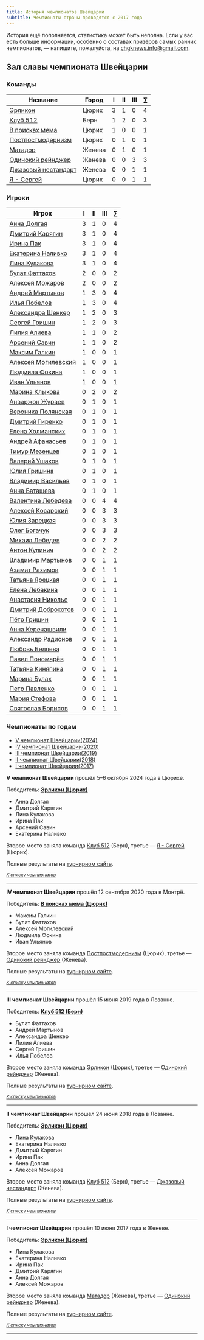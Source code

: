 ```yaml
---
title: История чемпионатов Швейцарии
subtitle: Чемпионаты страны проводятся с 2017 года
---
```


История ещё пополняется, статистика может быть неполна. Если у вас есть больше информации, особенно о составах призёров самых ранних чемпионатов, — напишите, пожалуйста, на <chgknews.info@gmail.com>.

## Зал славы чемпионата Швейцарии<a name="atop"></a>

### Команды<a name="teams"></a>

<table class="uk-table uk-table-divider uk-table-hover uk-width-3-4">
<thead>
<tr><th>Название</th><th>Город</th><th class="uk-text-center">I</th><th class="uk-text-center">II</th><th class="uk-text-center">III</th><th class="uk-text-center">∑</th></tr>
</thead>
<tbody>
<tr>
<td><a href="https://rating.chgk.info/teams/53052">Эрликон</a></td>
<td>Цюрих</td>
<td class="uk-text-center">3</td>
<td class="uk-text-center">1</td>
<td class="uk-text-center">0</td>
<td class="uk-text-center">4</td>
</tr>
<tr>
<td><a href="https://rating.chgk.info/teams/59920">Клуб 512</a></td>
<td>Берн</td>
<td class="uk-text-center">1</td>
<td class="uk-text-center">2</td>
<td class="uk-text-center">0</td>
<td class="uk-text-center">3</td>
</tr>
<tr>
<td><a href="https://rating.chgk.info/teams/79286">В поисках мема</a></td>
<td>Цюрих</td>
<td class="uk-text-center">1</td>
<td class="uk-text-center">0</td>
<td class="uk-text-center">0</td>
<td class="uk-text-center">1</td>
</tr>
<tr>
<td><a href="https://rating.chgk.info/teams/59753">Постпостмодернизм</a></td>
<td>Цюрих</td>
<td class="uk-text-center">0</td>
<td class="uk-text-center">1</td>
<td class="uk-text-center">0</td>
<td class="uk-text-center">1</td>
</tr>
<tr>
<td><a href="https://rating.chgk.info/teams/58816">Матадор</a></td>
<td>Женева</td>
<td class="uk-text-center">0</td>
<td class="uk-text-center">1</td>
<td class="uk-text-center">0</td>
<td class="uk-text-center">1</td>
</tr>
<tr>
<td><a href="https://rating.chgk.info/teams/54827">Одинокий рейнджер</a></td>
<td>Женева</td>
<td class="uk-text-center">0</td>
<td class="uk-text-center">0</td>
<td class="uk-text-center">3</td>
<td class="uk-text-center">3</td>
</tr>
<tr>
<td><a href="https://rating.chgk.info/teams/54829">Джазовый нестандарт</a></td>
<td>Женева</td>
<td class="uk-text-center">0</td>
<td class="uk-text-center">0</td>
<td class="uk-text-center">1</td>
<td class="uk-text-center">1</td>
</tr>
<tr>
<td><a href="https://rating.chgk.info/teams/93212">Я - Сергей</a></td>
<td>Цюрих</td>
<td class="uk-text-center">0</td>
<td class="uk-text-center">0</td>
<td class="uk-text-center">1</td>
<td class="uk-text-center">1</td>
</tr>
</tbody>
</table>

### Игроки<a name="players"></a>

<table class="uk-table uk-table-divider uk-table-hover uk-width-2-3">
<thead>
<tr><th>Игрок</th><th class="uk-text-center">I</th><th class="uk-text-center">II</th><th class="uk-text-center">III</th><th class="uk-text-center">∑</th></tr>
</thead>
<tbody>
<tr>
<td><a href="https://rating.chgk.info/player/9535">Анна Долгая</a></td>
<td class="uk-text-center">3</td>
<td class="uk-text-center">1</td>
<td class="uk-text-center">0</td>
<td class="uk-text-center">4</td>
</tr>
<tr>
<td><a href="https://rating.chgk.info/player/13682">Дмитрий Карягин</a></td>
<td class="uk-text-center">3</td>
<td class="uk-text-center">1</td>
<td class="uk-text-center">0</td>
<td class="uk-text-center">4</td>
</tr>
<tr>
<td><a href="https://rating.chgk.info/player/23956">Ирина Пак</a></td>
<td class="uk-text-center">3</td>
<td class="uk-text-center">1</td>
<td class="uk-text-center">0</td>
<td class="uk-text-center">4</td>
</tr>
<tr>
<td><a href="https://rating.chgk.info/player/75645">Екатерина Наливко</a></td>
<td class="uk-text-center">3</td>
<td class="uk-text-center">1</td>
<td class="uk-text-center">0</td>
<td class="uk-text-center">4</td>
</tr>
<tr>
<td><a href="https://rating.chgk.info/player/17177">Лина Кулакова</a></td>
<td class="uk-text-center">3</td>
<td class="uk-text-center">1</td>
<td class="uk-text-center">0</td>
<td class="uk-text-center">4</td>
</tr>
<tr>
<td><a href="https://rating.chgk.info/player/32919">Булат Фаттахов</a></td>
<td class="uk-text-center">2</td>
<td class="uk-text-center">0</td>
<td class="uk-text-center">0</td>
<td class="uk-text-center">2</td>
</tr>
<tr>
<td><a href="https://rating.chgk.info/player/124207">Алексей Можаров</a></td>
<td class="uk-text-center">2</td>
<td class="uk-text-center">0</td>
<td class="uk-text-center">0</td>
<td class="uk-text-center">2</td>
</tr>
<tr>
<td><a href="https://rating.chgk.info/player/20005">Андрей Мартынов</a></td>
<td class="uk-text-center">1</td>
<td class="uk-text-center">3</td>
<td class="uk-text-center">0</td>
<td class="uk-text-center">4</td>
</tr>
<tr>
<td><a href="https://rating.chgk.info/player/25165">Илья Побелов</a></td>
<td class="uk-text-center">1</td>
<td class="uk-text-center">3</td>
<td class="uk-text-center">0</td>
<td class="uk-text-center">4</td>
</tr>
<tr>
<td><a href="https://rating.chgk.info/player/117733">Александра Шенкер</a></td>
<td class="uk-text-center">1</td>
<td class="uk-text-center">2</td>
<td class="uk-text-center">0</td>
<td class="uk-text-center">3</td>
</tr>
<tr>
<td><a href="https://rating.chgk.info/player/111958">Сергей Гришин</a></td>
<td class="uk-text-center">1</td>
<td class="uk-text-center">2</td>
<td class="uk-text-center">0</td>
<td class="uk-text-center">3</td>
</tr>
<tr>
<td><a href="https://rating.chgk.info/player/171960">Лилия Алиева</a></td>
<td class="uk-text-center">1</td>
<td class="uk-text-center">1</td>
<td class="uk-text-center">0</td>
<td class="uk-text-center">2</td>
</tr>
<tr>
<td><a href="https://rating.chgk.info/player/56736">Арсений Савин</a></td>
<td class="uk-text-center">1</td>
<td class="uk-text-center">1</td>
<td class="uk-text-center">0</td>
<td class="uk-text-center">2</td>
</tr>
<tr>
<td><a href="https://rating.chgk.info/player/69720">Максим Галкин</a></td>
<td class="uk-text-center">1</td>
<td class="uk-text-center">0</td>
<td class="uk-text-center">0</td>
<td class="uk-text-center">1</td>
</tr>
<tr>
<td><a href="https://rating.chgk.info/player/199536">Алексей Могилевский</a></td>
<td class="uk-text-center">1</td>
<td class="uk-text-center">0</td>
<td class="uk-text-center">0</td>
<td class="uk-text-center">1</td>
</tr>
<tr>
<td><a href="https://rating.chgk.info/player/199535">Людмила Фокина</a></td>
<td class="uk-text-center">1</td>
<td class="uk-text-center">0</td>
<td class="uk-text-center">0</td>
<td class="uk-text-center">1</td>
</tr>
<tr>
<td><a href="https://rating.chgk.info/player/225967">Иван Ульянов</a></td>
<td class="uk-text-center">1</td>
<td class="uk-text-center">0</td>
<td class="uk-text-center">0</td>
<td class="uk-text-center">1</td>
</tr>
<tr>
<td><a href="https://rating.chgk.info/player/111959">Марина Клыкова</a></td>
<td class="uk-text-center">0</td>
<td class="uk-text-center">2</td>
<td class="uk-text-center">0</td>
<td class="uk-text-center">2</td>
</tr>
<tr>
<td><a href="https://rating.chgk.info/player/11064">Анваржон Жураев</a></td>
<td class="uk-text-center">0</td>
<td class="uk-text-center">1</td>
<td class="uk-text-center">0</td>
<td class="uk-text-center">1</td>
</tr>
<tr>
<td><a href="https://rating.chgk.info/player/25552">Вероника Полянская</a></td>
<td class="uk-text-center">0</td>
<td class="uk-text-center">1</td>
<td class="uk-text-center">0</td>
<td class="uk-text-center">1</td>
</tr>
<tr>
<td><a href="https://rating.chgk.info/player/7056">Дмитрий Гиренко</a></td>
<td class="uk-text-center">0</td>
<td class="uk-text-center">1</td>
<td class="uk-text-center">0</td>
<td class="uk-text-center">1</td>
</tr>
<tr>
<td><a href="https://rating.chgk.info/player/34058">Елена Холманских</a></td>
<td class="uk-text-center">0</td>
<td class="uk-text-center">1</td>
<td class="uk-text-center">0</td>
<td class="uk-text-center">1</td>
</tr>
<tr>
<td><a href="https://rating.chgk.info/player/144360">Андрей Афанасьев</a></td>
<td class="uk-text-center">0</td>
<td class="uk-text-center">1</td>
<td class="uk-text-center">0</td>
<td class="uk-text-center">1</td>
</tr>
<tr>
<td><a href="https://rating.chgk.info/player/161876">Тимур Мезенцев</a></td>
<td class="uk-text-center">0</td>
<td class="uk-text-center">1</td>
<td class="uk-text-center">0</td>
<td class="uk-text-center">1</td>
</tr>
<tr>
<td><a href="https://rating.chgk.info/player/148961">Валерий Ушаков</a></td>
<td class="uk-text-center">0</td>
<td class="uk-text-center">1</td>
<td class="uk-text-center">0</td>
<td class="uk-text-center">1</td>
</tr>
<tr>
<td><a href="https://rating.chgk.info/player/148969">Юлия Гришина</a></td>
<td class="uk-text-center">0</td>
<td class="uk-text-center">1</td>
<td class="uk-text-center">0</td>
<td class="uk-text-center">1</td>
</tr>
<tr>
<td><a href="https://rating.chgk.info/player/192886">Владимир Васильев</a></td>
<td class="uk-text-center">0</td>
<td class="uk-text-center">1</td>
<td class="uk-text-center">0</td>
<td class="uk-text-center">1</td>
</tr>
<tr>
<td><a href="https://rating.chgk.info/player/200858">Анна Баташева</a></td>
<td class="uk-text-center">0</td>
<td class="uk-text-center">1</td>
<td class="uk-text-center">0</td>
<td class="uk-text-center">1</td>
</tr>
<tr>
<td><a href="https://rating.chgk.info/player/122426">Валентина Лебедева</a></td>
<td class="uk-text-center">0</td>
<td class="uk-text-center">0</td>
<td class="uk-text-center">4</td>
<td class="uk-text-center">4</td>
</tr>
<tr>
<td><a href="https://rating.chgk.info/player/117425">Алексей Косарский</a></td>
<td class="uk-text-center">0</td>
<td class="uk-text-center">0</td>
<td class="uk-text-center">3</td>
<td class="uk-text-center">3</td>
</tr>
<tr>
<td><a href="https://rating.chgk.info/player/132033">Юлия Зарецкая</a></td>
<td class="uk-text-center">0</td>
<td class="uk-text-center">0</td>
<td class="uk-text-center">3</td>
<td class="uk-text-center">3</td>
</tr>
<tr>
<td><a href="https://rating.chgk.info/player/132035">Олег Богачук</a></td>
<td class="uk-text-center">0</td>
<td class="uk-text-center">0</td>
<td class="uk-text-center">3</td>
<td class="uk-text-center">3</td>
</tr>
<tr>
<td><a href="https://rating.chgk.info/player/132034">Михаил Лебедев</a></td>
<td class="uk-text-center">0</td>
<td class="uk-text-center">0</td>
<td class="uk-text-center">2</td>
<td class="uk-text-center">2</td>
</tr>
<tr>
<td><a href="https://rating.chgk.info/player/117426">Антон Кулинич</a></td>
<td class="uk-text-center">0</td>
<td class="uk-text-center">0</td>
<td class="uk-text-center">2</td>
<td class="uk-text-center">2</td>
</tr>
<tr>
<td><a href="https://rating.chgk.info/player/133599">Владимир Мартынов</a></td>
<td class="uk-text-center">0</td>
<td class="uk-text-center">0</td>
<td class="uk-text-center">1</td>
<td class="uk-text-center">1</td>
</tr>
<tr>
<td><a href="https://rating.chgk.info/player/26686">Азамат Рахимов</a></td>
<td class="uk-text-center">0</td>
<td class="uk-text-center">0</td>
<td class="uk-text-center">1</td>
<td class="uk-text-center">1</td>
</tr>
<tr>
<td><a href="https://rating.chgk.info/player/37383">Татьяна Ярецкая</a></td>
<td class="uk-text-center">0</td>
<td class="uk-text-center">0</td>
<td class="uk-text-center">1</td>
<td class="uk-text-center">1</td>
</tr>
<tr>
<td><a href="https://rating.chgk.info/player/127565">Елена Лебакина</a></td>
<td class="uk-text-center">0</td>
<td class="uk-text-center">0</td>
<td class="uk-text-center">1</td>
<td class="uk-text-center">1</td>
</tr>
<tr>
<td><a href="https://rating.chgk.info/player/128172">Анастасия Николье</a></td>
<td class="uk-text-center">0</td>
<td class="uk-text-center">0</td>
<td class="uk-text-center">1</td>
<td class="uk-text-center">1</td>
</tr>
<tr>
<td><a href="https://rating.chgk.info/player/164955">Дмитрий Доброхотов</a></td>
<td class="uk-text-center">0</td>
<td class="uk-text-center">0</td>
<td class="uk-text-center">1</td>
<td class="uk-text-center">1</td>
</tr>
<tr>
<td><a href="https://rating.chgk.info/player/132044">Пётр Гришин</a></td>
<td class="uk-text-center">0</td>
<td class="uk-text-center">0</td>
<td class="uk-text-center">1</td>
<td class="uk-text-center">1</td>
</tr>
<tr>
<td><a href="https://rating.chgk.info/player/148916">Анна Керечашвили</a></td>
<td class="uk-text-center">0</td>
<td class="uk-text-center">0</td>
<td class="uk-text-center">1</td>
<td class="uk-text-center">1</td>
</tr>
<tr>
<td><a href="https://rating.chgk.info/player/26513">Александр Радионов</a></td>
<td class="uk-text-center">0</td>
<td class="uk-text-center">0</td>
<td class="uk-text-center">1</td>
<td class="uk-text-center">1</td>
</tr>
<tr>
<td><a href="https://rating.chgk.info/player/62314">Любовь Беляева</a></td>
<td class="uk-text-center">0</td>
<td class="uk-text-center">0</td>
<td class="uk-text-center">1</td>
<td class="uk-text-center">1</td>
</tr>
<tr>
<td><a href="https://rating.chgk.info/player/130041">Павел Пономарёв</a></td>
<td class="uk-text-center">0</td>
<td class="uk-text-center">0</td>
<td class="uk-text-center">1</td>
<td class="uk-text-center">1</td>
</tr>
<tr>
<td><a href="https://rating.chgk.info/player/154056">Татьяна Киняпина</a></td>
<td class="uk-text-center">0</td>
<td class="uk-text-center">0</td>
<td class="uk-text-center">1</td>
<td class="uk-text-center">1</td>
</tr>
<tr>
<td><a href="https://rating.chgk.info/player/183106">Марина Булах</a></td>
<td class="uk-text-center">0</td>
<td class="uk-text-center">0</td>
<td class="uk-text-center">1</td>
<td class="uk-text-center">1</td>
</tr>
<tr>
<td><a href="https://rating.chgk.info/player/270708">Петр Павленко</a></td>
<td class="uk-text-center">0</td>
<td class="uk-text-center">0</td>
<td class="uk-text-center">1</td>
<td class="uk-text-center">1</td>
</tr>
<tr>
<td><a href="https://rating.chgk.info/player/278540">Мария Стефова</a></td>
<td class="uk-text-center">0</td>
<td class="uk-text-center">0</td>
<td class="uk-text-center">1</td>
<td class="uk-text-center">1</td>
</tr>
<tr>
<td><a href="https://rating.chgk.info/player/278612">Святослав Борисов</a></td>
<td class="uk-text-center">0</td>
<td class="uk-text-center">0</td>
<td class="uk-text-center">1</td>
<td class="uk-text-center">1</td>
</tr>
</tbody>
</table>


### Чемпионаты по годам<a name="years"></a>

- [V чемпионат Швейцарии(2024)](#2024)
- [IV чемпионат Швейцарии(2020)](#2020)
- [III чемпионат Швейцарии(2019)](#2019)
- [II чемпионат Швейцарии(2018)](#2018)
- [I чемпионат Швейцарии(2017)](#2017)

**V чемпионат Швейцарии** прошёл 5–6 октября 2024 года в Цюрихе. <a name="2024"></a>

Победитель: **[Эрликон (Цюрих)](https://rating.chgk.info/teams/53052)**
- Анна Долгая
- Дмитрий Карягин
- Лина Кулакова
- Ирина Пак
- Арсений Савин
- Екатерина Наливко

Второе место заняла команда [Клуб 512](https://rating.chgk.info/teams/59920) (Берн), третье — [Я - Сергей](https://rating.chgk.info/teams/93212) (Цюрих).

Полные результаты на [турнирном сайте](https://rating.chgk.info/tournament/11212).

<small>*[К списку чемпионатов](#years)*</small>

---

**IV чемпионат Швейцарии** прошёл 12 сентября 2020 года в Монтрё. <a name="2020"></a>

Победитель: **[В поисках мема (Цюрих)](https://rating.chgk.info/teams/79286)**
- Максим Галкин
- Булат Фаттахов
- Алексей Могилевский
- Людмила Фокина
- Иван Ульянов

Второе место заняла команда [Постпостмодернизм](https://rating.chgk.info/teams/59753) (Цюрих), третье — [Одинокий рейнджер](https://rating.chgk.info/teams/54827) (Женева).

Полные результаты на [турнирном сайте](https://rating.chgk.info/tournament/6705).

<small>*[К списку чемпионатов](#years)*</small>

---

**III чемпионат Швейцарии** прошёл 15 июня 2019 года в Лозанне. <a name="2019"></a>

Победитель: **[Клуб 512 (Берн)](https://rating.chgk.info/teams/59920)**
- Булат Фаттахов
- Андрей Мартынов
- Александра Шенкер
- Лилия Алиева
- Сергей Гришин
- Илья Побелов

Второе место заняла команда [Эрликон](https://rating.chgk.info/teams/53052) (Цюрих), третье — [Одинокий рейнджер](https://rating.chgk.info/teams/54827) (Женева).

Полные результаты на [турнирном сайте](https://rating.chgk.info/tournament/5723).

<small>*[К списку чемпионатов](#years)*</small>

---

**II чемпионат Швейцарии** прошёл 24 июня 2018 года в Лозанне. <a name="2018"></a>

Победитель: **[Эрликон (Цюрих)](https://rating.chgk.info/teams/53052)**
- Лина Кулакова
- Екатерина Наливко
- Дмитрий Карягин
- Ирина Пак
- Анна Долгая
- Алексей Можаров

Второе место заняла команда [Клуб 512](https://rating.chgk.info/teams/59920) (Берн), третье — [Джазовый нестандарт](https://rating.chgk.info/teams/54829) (Женева).

Полные результаты на [турнирном сайте](https://rating.chgk.info/tournament/5051).

<small>*[К списку чемпионатов](#years)*</small>

---

**I чемпионат Швейцарии** прошёл 10 июня 2017 года в Женеве. <a name="2017"></a>

Победитель: **[Эрликон (Цюрих)](https://rating.chgk.info/teams/53052)**
- Лина Кулакова
- Екатерина Наливко
- Ирина Пак
- Дмитрий Карягин
- Анна Долгая
- Алексей Можаров

Второе место заняла команда [Матадор](https://rating.chgk.info/teams/58816) (Женева), третье — [Одинокий рейнджер](https://rating.chgk.info/teams/54827) (Женева).

Полные результаты на [турнирном сайте](https://rating.chgk.info/tournament/4381).

<small>*[К списку чемпионатов](#years)*</small>

---
